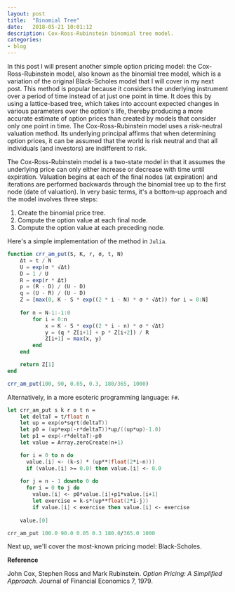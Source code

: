 ```yaml
---
layout: post
title:  "Binomial Tree"
date:   2018-05-21 10:01:12
description: Cox-Ross-Rubinstein binomial tree model.
categories:
- blog
---
```


In this post I will present another simple option pricing model: the Cox-Ross-Rubinstein model, also known as the binomial tree model, which is a variation of the original Black-Scholes model that I will cover in my next post. This method is popular because it considers the underlying instrument over a period of time instead of at just one point in time. It does this by using a lattice-based tree, which takes into account expected changes in various parameters over the option's life, thereby producing a more accurate estimate of option prices than created by models that consider only one point in time. The Cox-Ross-Rubinstein model uses a risk-neutral valuation method. Its underlying principal affirms that when determining option prices, it can be assumed that the world is risk neutral and that all individuals (and investors) are indifferent to risk.

The Cox-Ross-Rubinstein model is a two-state model in that it assumes the underlying price can only either increase or decrease with time until expiration. Valuation begins at each of the final nodes (at expiration) and iterations are performed backwards through the binomial tree up to the first node (date of valuation). In very basic terms, it's a bottom-up approach and the model involves three steps:
1. Create the binomial price tree.
2. Compute the option value at each final node.
3. Compute the option value at each preceding node.

Here's a simple implementation of the method in `Julia`.

```julia
function crr_am_put(S, K, r, σ, t, N)
    Δt = t / N
    U = exp(σ * √Δt)
    D = 1 / U
    R = exp(r * Δt)
    p = (R - D) / (U - D)
    q = (U - R) / (U - D)
    Z = [max(0, K - S * exp((2 * i - N) * σ * √Δt)) for i = 0:N]
    
    for n = N-1:-1:0
        for i = 0:n
            x = K - S * exp((2 * i - n) * σ * √Δt)
            y = (q * Z[i+1] + p * Z[i+2]) / R
            Z[i+1] = max(x, y)
        end
    end

    return Z[1]
end

crr_am_put(100, 90, 0.05, 0.3, 180/365, 1000)
````

Alternatively, in a more esoteric programming language: `F#`.

```fsharp
let crr_am_put s k r o t n =
    let deltaT = t/float n
    let up = exp(o*sqrt(deltaT))
    let p0 = (up*exp(-r*deltaT))*up/((up*up)-1.0)
    let p1 = exp(-r*deltaT)-p0
    let value = Array.zeroCreate(n+1)

    for i = 0 to n do
      value.[i] <- (k-s) * (up**(float(2*i-n)))
      if (value.[i] >= 0.0) then value.[i] <- 0.0
    
    for j = n - 1 downto 0 do
      for i = 0 to j do
        value.[i] <- p0*value.[i]+p1*value.[i+1]
        let exercise = k-s*(up**float(2*i-j))
        if value.[i] < exercise then value.[i] <- exercise
    
    value.[0]

crr_am_put 100.0 90.0 0.05 0.3 180.0/365.0 1000
```

Next up, we'll cover the most-known pricing model: Black-Scholes.

**Reference**

John Cox, Stephen Ross and Mark Rubinstein. *Option Pricing: A Simplified Approach*. Journal of Financial Economics 7, 1979.